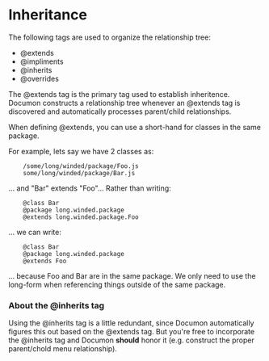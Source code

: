 
# Inheritance

The following tags are used to organize the relationship tree:

- @extends
- @impliments
- @inherits
- @overrides

The @extends tag is the primary tag used to establish inheritence. Documon constructs a relationship tree whenever an @extends tag is discovered and automatically processes parent/child relationships.

When defining @extends, you can use a short-hand for classes in the same package.

For example, lets say we have 2 classes as:

		/some/long/winded/package/Foo.js
		some/long/winded/package/Bar.js

... and "Bar" extends "Foo"... Rather than writing:

		@class Bar
		@package long.winded.package
		@extends long.winded.package.Foo

... we can write:

		@class Bar
		@package long.winded.package
		@extends Foo

... because Foo and Bar are in the same package. We only need to use the long-form when referencing things outside of the same package.

### About the @inherits tag

Using the @inherits tag is a little redundant, since Documon automatically figures this out based on the @extends tag. But you're free to incorporate the @inherits tag and Documon **should** honor it (e.g. construct the proper parent/chold menu relationship).